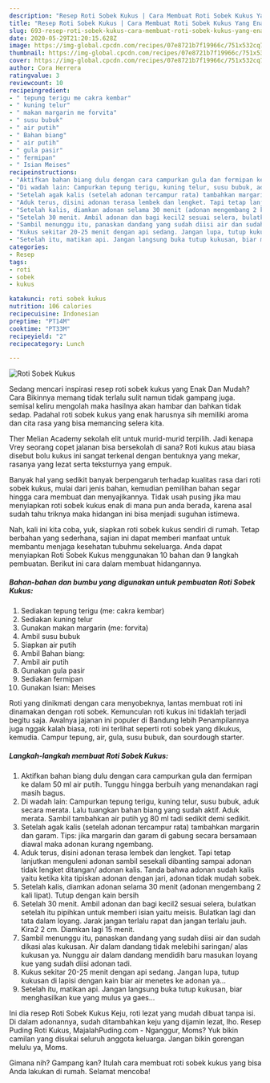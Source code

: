 ```yaml
---
description: "Resep Roti Sobek Kukus | Cara Membuat Roti Sobek Kukus Yang Enak Dan Lezat"
title: "Resep Roti Sobek Kukus | Cara Membuat Roti Sobek Kukus Yang Enak Dan Lezat"
slug: 693-resep-roti-sobek-kukus-cara-membuat-roti-sobek-kukus-yang-enak-dan-lezat
date: 2020-05-29T21:20:15.628Z
image: https://img-global.cpcdn.com/recipes/07e8721b7f19966c/751x532cq70/roti-sobek-kukus-foto-resep-utama.jpg
thumbnail: https://img-global.cpcdn.com/recipes/07e8721b7f19966c/751x532cq70/roti-sobek-kukus-foto-resep-utama.jpg
cover: https://img-global.cpcdn.com/recipes/07e8721b7f19966c/751x532cq70/roti-sobek-kukus-foto-resep-utama.jpg
author: Cora Herrera
ratingvalue: 3
reviewcount: 10
recipeingredient:
- " tepung terigu me cakra kembar"
- " kuning telur"
- " makan margarin me forvita"
- " susu bubuk"
- " air putih"
- " Bahan biang"
- " air putih"
- " gula pasir"
- " fermipan"
- " Isian Meises"
recipeinstructions:
- "Aktifkan bahan biang dulu dengan cara campurkan gula dan fermipan ke dalam 50 ml air putih. Tunggu hingga berbuih yang menandakan ragi masih bagus."
- "Di wadah lain: Campurkan tepung terigu, kuning telur, susu bubuk, aduk secara merata. Lalu tuangkan bahan biang yang sudah aktif. Aduk merata. Sambil tambahkan air putih yg 80 ml tadi sedikit demi sedikit."
- "Setelah agak kalis (setelah adonan tercampur rata) tambahkan margarin dan garam. Tips: jika margarin dan garam di gabung secara bersamaan diawal maka adonan kurang ngembang."
- "Aduk terus, disini adonan terasa lembek dan lengket. Tapi tetap lanjutkan menguleni adonan sambil sesekali dibanting sampai adonan tidak lengket ditangan/ adonan kalis. Tanda bahwa adonan sudah kalis yaitu ketika kita tipiskan adonan dengan jari, adonan tidak mudah sobek."
- "Setelah kalis, diamkan adonan selama 30 menit (adonan mengembang 2 kali lipat). Tutup dengan kain bersih"
- "Setelah 30 menit. Ambil adonan dan bagi kecil2 sesuai selera, bulatkan setelah itu pipihkan untuk memberi isian yaitu meisis. Bulatkan lagi dan tata dalam loyang. Jarak jangan terlalu rapat dan jangan terlalu jauh. Kira2 2 cm. Diamkan lagi 15 menit."
- "Sambil menunggu itu, panaskan dandang yang sudah diisi air dan sudah dikasi alas kukusan. Air dalam dandang tidak melebihi saringan/ alas kukusan ya. Nunggu air dalam dandang mendidih baru masukan loyang kue yang sudah diisi adonan tadi."
- "Kukus sekitar 20-25 menit dengan api sedang. Jangan lupa, tutup kukusan di lapisi dengan kain biar air menetes ke adonan ya..."
- "Setelah itu, matikan api. Jangan langsung buka tutup kukusan, biar menghasilkan kue yang mulus ya gaes..."
categories:
- Resep
tags:
- roti
- sobek
- kukus

katakunci: roti sobek kukus 
nutrition: 106 calories
recipecuisine: Indonesian
preptime: "PT14M"
cooktime: "PT33M"
recipeyield: "2"
recipecategory: Lunch

---
```



![Roti Sobek Kukus](https://img-global.cpcdn.com/recipes/07e8721b7f19966c/751x532cq70/roti-sobek-kukus-foto-resep-utama.jpg)

Sedang mencari inspirasi resep roti sobek kukus yang Enak Dan Mudah? Cara Bikinnya memang tidak terlalu sulit namun tidak gampang juga. semisal keliru mengolah maka hasilnya akan hambar dan bahkan tidak sedap. Padahal roti sobek kukus yang enak harusnya sih memiliki aroma dan cita rasa yang bisa memancing selera kita.

Ther Melian Academy sekolah elit untuk murid-murid terpilih. Jadi kenapa Vrey seorang copet jalanan bisa bersekolah di sana? Roti kukus atau biasa disebut bolu kukus ini sangat terkenal dengan bentuknya yang mekar, rasanya yang lezat serta teksturnya yang empuk.

Banyak hal yang sedikit banyak berpengaruh terhadap kualitas rasa dari roti sobek kukus, mulai dari jenis bahan, kemudian pemilihan bahan segar hingga cara membuat dan menyajikannya. Tidak usah pusing jika mau menyiapkan roti sobek kukus enak di mana pun anda berada, karena asal sudah tahu triknya maka hidangan ini bisa menjadi suguhan istimewa.


Nah, kali ini kita coba, yuk, siapkan roti sobek kukus sendiri di rumah. Tetap berbahan yang sederhana, sajian ini dapat memberi manfaat untuk membantu menjaga kesehatan tubuhmu sekeluarga. Anda dapat menyiapkan Roti Sobek Kukus menggunakan 10 bahan dan 9 langkah pembuatan. Berikut ini cara dalam membuat hidangannya.

<!--inarticleads1-->

##### Bahan-bahan dan bumbu yang digunakan untuk pembuatan Roti Sobek Kukus:

1. Sediakan  tepung terigu (me: cakra kembar)
1. Sediakan  kuning telur
1. Gunakan  makan margarin (me: forvita)
1. Ambil  susu bubuk
1. Siapkan  air putih
1. Ambil  Bahan biang:
1. Ambil  air putih
1. Gunakan  gula pasir
1. Sediakan  fermipan
1. Gunakan  Isian: Meises


Roti yang dinikmati dengan cara menyobeknya, lantas membuat roti ini dinamakan dengan roti sobek. Kemunculan roti kukus ini tidaklah terjadi begitu saja. Awalnya jajanan ini populer di Bandung lebih Penampilannya juga nggak kalah biasa, roti ini terlihat seperti roti sobek yang dikukus, kemudia. Campur tepung, air, gula, susu bubuk, dan sourdough starter. 

<!--inarticleads2-->

##### Langkah-langkah membuat Roti Sobek Kukus:

1. Aktifkan bahan biang dulu dengan cara campurkan gula dan fermipan ke dalam 50 ml air putih. Tunggu hingga berbuih yang menandakan ragi masih bagus.
1. Di wadah lain: Campurkan tepung terigu, kuning telur, susu bubuk, aduk secara merata. Lalu tuangkan bahan biang yang sudah aktif. Aduk merata. Sambil tambahkan air putih yg 80 ml tadi sedikit demi sedikit.
1. Setelah agak kalis (setelah adonan tercampur rata) tambahkan margarin dan garam. Tips: jika margarin dan garam di gabung secara bersamaan diawal maka adonan kurang ngembang.
1. Aduk terus, disini adonan terasa lembek dan lengket. Tapi tetap lanjutkan menguleni adonan sambil sesekali dibanting sampai adonan tidak lengket ditangan/ adonan kalis. Tanda bahwa adonan sudah kalis yaitu ketika kita tipiskan adonan dengan jari, adonan tidak mudah sobek.
1. Setelah kalis, diamkan adonan selama 30 menit (adonan mengembang 2 kali lipat). Tutup dengan kain bersih
1. Setelah 30 menit. Ambil adonan dan bagi kecil2 sesuai selera, bulatkan setelah itu pipihkan untuk memberi isian yaitu meisis. Bulatkan lagi dan tata dalam loyang. Jarak jangan terlalu rapat dan jangan terlalu jauh. Kira2 2 cm. Diamkan lagi 15 menit.
1. Sambil menunggu itu, panaskan dandang yang sudah diisi air dan sudah dikasi alas kukusan. Air dalam dandang tidak melebihi saringan/ alas kukusan ya. Nunggu air dalam dandang mendidih baru masukan loyang kue yang sudah diisi adonan tadi.
1. Kukus sekitar 20-25 menit dengan api sedang. Jangan lupa, tutup kukusan di lapisi dengan kain biar air menetes ke adonan ya...
1. Setelah itu, matikan api. Jangan langsung buka tutup kukusan, biar menghasilkan kue yang mulus ya gaes...


Ini dia resep Roti Sobek Kukus Keju, roti lezat yang mudah dibuat tanpa isi. Di dalam adonannya, sudah ditambahkan keju yang dijamin lezat, lho. Resep Puding Roti Kukus, MajalahPuding.com - Nganggur, Moms? Yuk bikin camilan yang disukai seluruh anggota keluarga. Jangan bikin gorengan melulu ya, Moms. 

Gimana nih? Gampang kan? Itulah cara membuat roti sobek kukus yang bisa Anda lakukan di rumah. Selamat mencoba!
